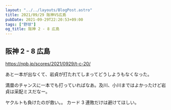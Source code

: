 ```yaml
---
layout: "../../layouts/BlogPost.astro"
title: 2021/09/29 阪神VS広島
pubDate: 2021-09-29T22:20:53+09:00
tags: ["野球"]
og_title: 阪神 2 - 8 広島
---
```


## 阪神 2 - 8 広島

https://npb.jp/scores/2021/0929/t-c-20/

あと一本が出なくて、岩貞が打たれてしまってどうしようもなくなった。

満塁のチャンスに一本でも打っていればなあ。及川、小川まではよかったけど岩貞は采配ミスだなー。

ヤクルトも負けたのが救い。。 カード 3 連敗だけは避けてほしい。
